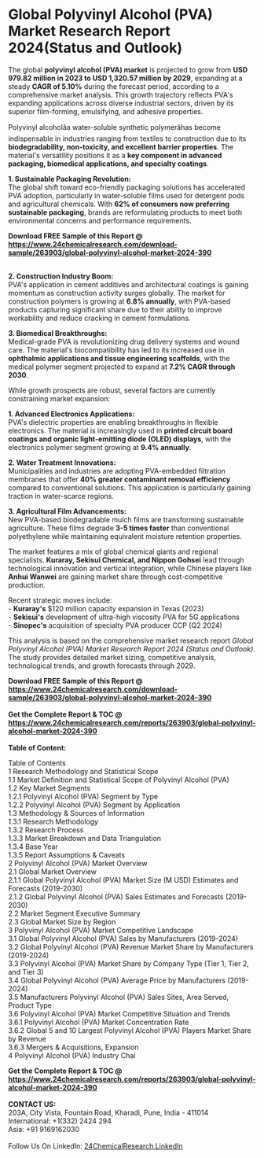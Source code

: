 <h1>Global Polyvinyl Alcohol (PVA) Market Research Report 2024(Status and Outlook)</h1><p>The global <strong>polyvinyl alcohol (PVA) market</strong> is projected to grow from <strong>USD 979.82 million in 2023 to USD 1,320.57 million by 2029</strong>, expanding at a steady <strong>CAGR of 5.10%</strong> during the forecast period, according to a comprehensive market analysis. This growth trajectory reflects PVA's expanding applications across diverse industrial sectors, driven by its superior film-forming, emulsifying, and adhesive properties.</p><p>Polyvinyl alcoholâa water-soluble synthetic polymerâhas become indispensable in industries ranging from textiles to construction due to its <strong>biodegradability, non-toxicity, and excellent barrier properties</strong>. The material's versatility positions it as a <strong>key component in advanced packaging, biomedical applications, and specialty coatings</strong>.</p><p><strong>1. Sustainable Packaging Revolution:</strong><br>
The global shift toward eco-friendly packaging solutions has accelerated PVA adoption, particularly in water-soluble films used for detergent pods and agricultural chemicals. With <strong>62% of consumers now preferring sustainable packaging</strong>, brands are reformulating products to meet both environmental concerns and performance requirements.</p><div><b>Download FREE Sample of this Report @ 
            <a href="https://www.24chemicalresearch.com/download-sample/263903/global-polyvinyl-alcohol-market-2024-390">
            https://www.24chemicalresearch.com/download-sample/263903/global-polyvinyl-alcohol-market-2024-390</a></b></div><br><p><strong>2. Construction Industry Boom:</strong><br>
PVA's application in cement additives and architectural coatings is gaining momentum as construction activity surges globally. The market for construction polymers is growing at <strong>6.8% annually</strong>, with PVA-based products capturing significant share due to their ability to improve workability and reduce cracking in cement formulations.</p><p><strong>3. Biomedical Breakthroughs:</strong><br>
Medical-grade PVA is revolutionizing drug delivery systems and wound care. The material's biocompatibility has led to its increased use in <strong>ophthalmic applications and tissue engineering scaffolds</strong>, with the medical polymer segment projected to expand at <strong>7.2% CAGR through 2030</strong>.</p><p>While growth prospects are robust, several factors are currently constraining market expansion:</p><p><strong>1. Advanced Electronics Applications:</strong><br>
PVA's dielectric properties are enabling breakthroughs in flexible electronics. The material is increasingly used in <strong>printed circuit board coatings and organic light-emitting diode (OLED) displays</strong>, with the electronics polymer segment growing at <strong>9.4% annually</strong>.</p><p><strong>2. Water Treatment Innovations:</strong><br>
Municipalities and industries are adopting PVA-embedded filtration membranes that offer <strong>40% greater contaminant removal efficiency</strong> compared to conventional solutions. This application is particularly gaining traction in water-scarce regions.</p><p><strong>3. Agricultural Film Advancements:</strong><br>
New PVA-based biodegradable mulch films are transforming sustainable agriculture. These films degrade <strong>3-5 times faster</strong> than conventional polyethylene while maintaining equivalent moisture retention properties.</p><p>The market features a mix of global chemical giants and regional specialists. <strong>Kuraray, Sekisui Chemical, and Nippon Gohsei</strong> lead through technological innovation and vertical integration, while Chinese players like <strong>Anhui Wanwei</strong> are gaining market share through cost-competitive production.</p><p>Recent strategic moves include:<br>
- <strong>Kuraray's</strong> $120 million capacity expansion in Texas (2023)<br>
- <strong>Sekisui's</strong> development of ultra-high viscosity PVA for 5G applications<br>
- <strong>Sinopec's</strong> acquisition of specialty PVA producer CCP (Q2 2024)</p><p>This analysis is based on the comprehensive market research report <em>Global Polyvinyl Alcohol (PVA) Market Research Report 2024 (Status and Outlook)</em>. The study provides detailed market sizing, competitive analysis, technological trends, and growth forecasts through 2029.</p><div><b>Download FREE Sample of this Report @ 
            <a href="https://www.24chemicalresearch.com/download-sample/263903/global-polyvinyl-alcohol-market-2024-390">
            https://www.24chemicalresearch.com/download-sample/263903/global-polyvinyl-alcohol-market-2024-390</a></b></div><br><div><b>Get the Complete Report & TOC @ 
            <a href="https://www.24chemicalresearch.com/reports/263903/global-polyvinyl-alcohol-market-2024-390">
            https://www.24chemicalresearch.com/reports/263903/global-polyvinyl-alcohol-market-2024-390</a></b></div><br>
            <b>Table of Content:</b><p>Table of Contents<br />
1 Research Methodology and Statistical Scope<br />
1.1 Market Definition and Statistical Scope of Polyvinyl Alcohol (PVA)<br />
1.2 Key Market Segments<br />
1.2.1 Polyvinyl Alcohol (PVA) Segment by Type<br />
1.2.2 Polyvinyl Alcohol (PVA) Segment by Application<br />
1.3 Methodology & Sources of Information<br />
1.3.1 Research Methodology<br />
1.3.2 Research Process<br />
1.3.3 Market Breakdown and Data Triangulation<br />
1.3.4 Base Year<br />
1.3.5 Report Assumptions & Caveats<br />
2 Polyvinyl Alcohol (PVA) Market Overview<br />
2.1 Global Market Overview<br />
2.1.1 Global Polyvinyl Alcohol (PVA) Market Size (M USD) Estimates and Forecasts (2019-2030)<br />
2.1.2 Global Polyvinyl Alcohol (PVA) Sales Estimates and Forecasts (2019-2030)<br />
2.2 Market Segment Executive Summary<br />
2.3 Global Market Size by Region<br />
3 Polyvinyl Alcohol (PVA) Market Competitive Landscape<br />
3.1 Global Polyvinyl Alcohol (PVA) Sales by Manufacturers (2019-2024)<br />
3.2 Global Polyvinyl Alcohol (PVA) Revenue Market Share by Manufacturers (2019-2024)<br />
3.3 Polyvinyl Alcohol (PVA) Market Share by Company Type (Tier 1, Tier 2, and Tier 3)<br />
3.4 Global Polyvinyl Alcohol (PVA) Average Price by Manufacturers (2019-2024)<br />
3.5 Manufacturers Polyvinyl Alcohol (PVA) Sales Sites, Area Served, Product Type<br />
3.6 Polyvinyl Alcohol (PVA) Market Competitive Situation and Trends<br />
3.6.1 Polyvinyl Alcohol (PVA) Market Concentration Rate<br />
3.6.2 Global 5 and 10 Largest Polyvinyl Alcohol (PVA) Players Market Share by Revenue<br />
3.6.3 Mergers & Acquisitions, Expansion<br />
4 Polyvinyl Alcohol (PVA) Industry Chai</p><div><b>Get the Complete Report & TOC @ 
            <a href="https://www.24chemicalresearch.com/reports/263903/global-polyvinyl-alcohol-market-2024-390">
            https://www.24chemicalresearch.com/reports/263903/global-polyvinyl-alcohol-market-2024-390</a></b></div><br><b>CONTACT US:</b><br>
            203A, City Vista, Fountain Road, Kharadi, Pune, India - 411014<br>
            International: +1(332) 2424 294<br>
            Asia: +91 9169162030 <br><br>
            Follow Us On LinkedIn: <a href="https://www.linkedin.com/company/24chemicalresearch/">24ChemicalResearch LinkedIn</a>